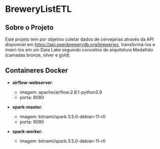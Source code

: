 # BreweryListETL

## Sobre o Projeto

Este projeto tem por objetivo coletar dados de cervejarias através da API disponível em <https://api.openbrewerydb.org/breweries>, transformá-los e inseri-los em um Data Lake seguindo conceitos de arquitetura Medalhão (camadas bronze, silver e gold).

## Containeres Docker

* **airflow-webserver**:
    * imagem: apache/airflow:2.8.1-python3.9
    * porta: 8080

* **spark-master**:
    * imagem: bitnami/spark:3.5.0-debian-11-r0
    * porta: 9090

* **spark-worker**:
    * imagem: bitnami/spark:3.5.0-debian-11-r0
